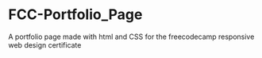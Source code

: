 # FCC-Portfolio_Page
 A portfolio page made with html and CSS for the freecodecamp responsive web design certificate

